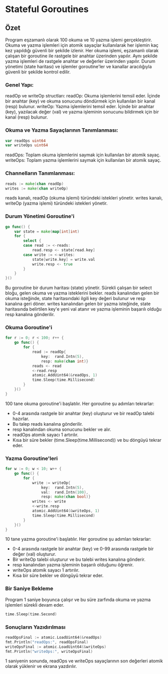 # Stateful Goroutines

## Özet

Program eşzamanlı olarak 100 okuma ve 10 yazma işlemi gerçekleştirir.
Okuma ve yazma işlemleri için atomik sayaçlar kullanılarak her işlemin kaç kez yapıldığı güvenli bir şekilde izlenir.
Her okuma işlemi, eşzamanlı olarak çalışan bir goroutine ile rastgele bir anahtar üzerinden yapılır. Aynı şekilde yazma işlemleri de rastgele anahtar ve değerler üzerinden yapılır.
Durum yönetimi (state haritası) ve işlemler goroutine'ler ve kanallar aracılığıyla güvenli bir şekilde kontrol edilir.

### Genel Yapı:

readOp ve writeOp structları:
readOp: Okuma işlemlerini temsil eder. İçinde bir anahtar (key) ve okuma sonucunu döndürmek için kullanılan bir kanal (resp) bulunur.
writeOp: Yazma işlemlerini temsil eder. İçinde bir anahtar (key), yazılacak değer (val) ve yazma işleminin sonucunu bildirmek için bir kanal (resp) bulunur.

### Okuma ve Yazma Sayaçlarının Tanımlanması:

```Go
var readOps uint64
var writeOps uint64
```

readOps: Toplam okuma işlemlerini saymak için kullanılan bir atomik sayaç.
writeOps: Toplam yazma işlemlerini saymak için kullanılan bir atomik sayaç.

### Channelların Tanımlanması:

```Go
reads := make(chan readOp)
writes := make(chan writeOp)
```

reads kanalı, readOp (okuma işlemi) türündeki istekleri yönetir.
writes kanalı, writeOp (yazma işlemi) türündeki istekleri yönetir.

### Durum Yönetimi Goroutine'i

```Go
go func() {
    var state = make(map[int]int)
    for {
        select {
        case read := <-reads:
            read.resp <- state[read.key]
        case write := <-writes:
            state[write.key] = write.val
            write.resp <- true
        }
    }
}()
```

Bu goroutine bir durum haritası (state) yönetir.
Sürekli çalışan bir select bloğu, gelen okuma ve yazma isteklerini bekler.
reads kanalından gelen bir okuma isteğinde, state haritasındaki ilgili key değeri bulunur ve resp kanalına geri döner.
writes kanalından gelen bir yazma isteğinde, state haritasında belirtilen key'e yeni val atanır ve yazma işleminin başarılı olduğu resp kanalına gönderilir.

### Okuma Goroutine'i

```Go
for r := 0; r < 100; r++ {
    go func() {
        for {
            read := readOp{
                key:  rand.Intn(5),
                resp: make(chan int)}
            reads <- read
            <-read.resp
            atomic.AddUint64(&readOps, 1)
            time.Sleep(time.Millisecond)
        }
    }()
}

```

100 tane okuma goroutine'i başlatılır. Her goroutine şu adımları tekrarlar:

- 0-4 arasında rastgele bir anahtar (key) oluşturur ve bir readOp talebi hazırlar.
- Bu talep reads kanalına gönderilir.
- resp kanalından okuma sonucunu bekler ve alır.
- readOps atomik sayacı 1 artırılır.
- Kısa bir süre bekler (time.Sleep(time.Millisecond)) ve bu döngüyü tekrar eder.

### Yazma Goroutine'leri

```Go
for w := 0; w < 10; w++ {
    go func() {
        for {
            write := writeOp{
                key:  rand.Intn(5),
                val:  rand.Intn(100),
                resp: make(chan bool)}
            writes <- write
            <-write.resp
            atomic.AddUint64(&writeOps, 1)
            time.Sleep(time.Millisecond)
        }
    }()
}
```

10 tane yazma goroutine'i başlatılır. Her goroutine şu adımları tekrarlar:

- 0-4 arasında rastgele bir anahtar (key) ve 0-99 arasında rastgele bir değer (val) oluşturur.
- Bir writeOp talebi oluşturur ve bu talebi writes kanalına gönderir.
- resp kanalından yazma işleminin başarılı olduğunu öğrenir.
- writeOps atomik sayacı 1 artırılır.
- Kısa bir süre bekler ve döngüyü tekrar eder.

### Bir Saniye Bekleme

Program 1 saniye boyunca çalışır ve bu süre zarfında okuma ve yazma işlemleri sürekli devam eder.

```Go
time.Sleep(time.Second)
```

### Sonuçların Yazıdırılması

```Go
readOpsFinal := atomic.LoadUint64(&readOps)
fmt.Println("readOps:", readOpsFinal)
writeOpsFinal := atomic.LoadUint64(&writeOps)
fmt.Println("writeOps:", writeOpsFinal)
```

1 saniyenin sonunda, readOps ve writeOps sayaçlarının son değerleri atomik olarak yüklenir ve ekrana yazdırılır.
